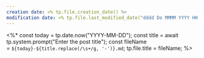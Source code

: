```yaml
---
creation date: <% tp.file.creation_date() %>
modification date: <% tp.file.last_modified_date("dddd Do MMMM YYYY HH:mm:ss") %>
---
```

<%* 
const today = tp.date.now("YYYY-MM-DD"); 
const title = await tp.system.prompt("Enter the post title"); 
const fileName = `${today}-${title.replace(/\s+/g, '-')}.md`; 
tp.file.title = fileName;
%>